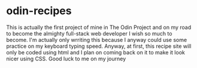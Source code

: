 # odin-recipes
This is actually the first project of mine in The Odin Project and on my road to become the almighty full-stack web developer I wish so much to become.
I'm actually only wrriting this because I anyway could use some practice on my keyboard typing speed. 
Anyway, at first, this recipe site will only be coded using html and I plan on coming back on it to make it look nicer using CSS.
Good luck to me on my journey  